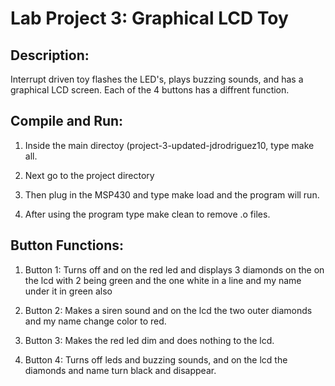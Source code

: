 Lab Project 3: Graphical LCD Toy
================================

## Description:
Interrupt driven toy flashes the LED's, plays buzzing sounds, and has a
graphical LCD screen. Each of the 4 buttons has a diffrent function.

## Compile and Run:
1. Inside the main directoy (project-3-updated-jdrodriguez10, type make all.

2. Next go to the project directory

3. Then plug in the MSP430 and type make load and the program will run.

4. After using the program type make clean to remove .o files.

## Button Functions:
1. Button 1: Turns off and on the red led and displays 3 diamonds on the on
the lcd with 2 being green and the one white in a line and my name under it in
green also

2. Button 2: Makes a siren sound and on the lcd the two outer diamonds and my
name change color to red.

3. Button 3: Makes the red led dim and does nothing to the lcd.

4. Button 4: Turns off leds and buzzing sounds, and on the lcd the diamonds and
name turn black and disappear.
